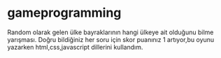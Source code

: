 # gameprogramming
Random olarak gelen ülke bayraklarının hangi ülkeye ait olduğunu bilme yarışması.
Doğru bildiğiniz her soru için skor puanınız 1 artıyor,bu oyunu yazarken html,css,javascript dillerini kullandım.


